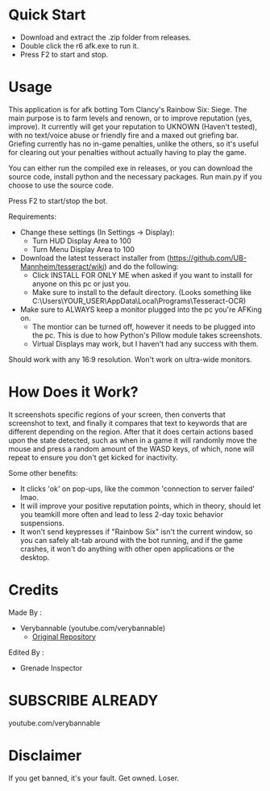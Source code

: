 # Quick Start
- Download and extract the .zip folder from releases.
- Double click the r6 afk.exe to run it.
- Press F2 to start and stop.

# Usage
This application is for afk botting Tom Clancy's Rainbow Six: Siege. The main purpose is to farm levels and renown, or to improve reputation (yes, improve).
It currently will get your reputation to UKNOWN (Haven't tested), with no text/voice abuse or friendly fire and a maxed out griefing bar.
Griefing currently has no in-game penalties, unlike the others, so it's useful for clearing out your penalties without actually having to play the game.

You can either run the compiled exe in releases, or you can download the source code, install python and the necessary packages.
Run main.py if you choose to use the source code.

Press F2 to start/stop the bot.

Requirements:
- Change these settings (In Settings -> Display):
  - Turn HUD Display Area to 100
  - Turn Menu Display Area to 100
- Download the latest tesseract installer from (https://github.com/UB-Mannheim/tesseract/wiki) and do the following:
  - Click INSTALL FOR ONLY ME when asked if you want to installl for anyone on this pc or just you.
  - Make sure to install to the default directory. (Looks something like C:\Users\YOUR_USER\AppData\Local\Programs\Tesseract-OCR)
- Make sure to ALWAYS keep a monitor plugged into the pc you're AFKing on.
  - The montior can be turned off, however it needs to be plugged into the pc. This is due to how Python's Pillow module takes screenshots.
  - Virtual Displays may work, but I haven't had any success with them. 

Should work with any 16:9 resolution. Won't work on ultra-wide monitors.

# How Does it Work?
It screenshots specific regions of your screen, then converts that screenshot to text, and finally it compares that text to keywords that are different depending on the region. After that it does certain actions based upon the state detected, such as when in a game it will randomly move the mouse and press a random amount of the WASD keys, of which, none will repeat to ensure you don't get kicked for inactivity.

Some other benefits:
- It clicks 'ok' on pop-ups, like the common 'connection to server failed' lmao.
- It will improve your positive reputation points, which in theory, should let you teamkill more often and lead to less 2-day toxic behavior suspensions.
- It won't send keypresses if "Rainbow Six" isn't the current window, so you can safely alt-tab around with the bot running, and if the game crashes, it won't
do anything with other open applications or the desktop.

# Credits 
Made By :
- Verybannable (youtube.com/verybannable)
  - [Original Repository](https://github.com/VeryBannable/r6-scraping-afk "Original Repository")

Edited By : 
- Grenade Inspector 

# SUBSCRIBE ALREADY
youtube.com/verybannable

# Disclaimer
If you get banned, it's your fault. Get owned. Loser. 
